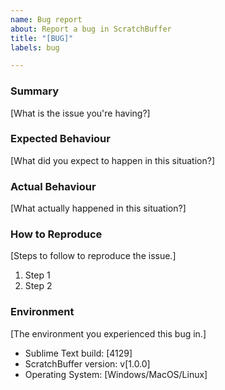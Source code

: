 ```yaml
---
name: Bug report
about: Report a bug in ScratchBuffer
title: "[BUG]"
labels: bug

---
```


### Summary

[What is the issue you're having?]

### Expected Behaviour

[What did you expect to happen in this situation?]

### Actual Behaviour

[What actually happened in this situation?]

### How to Reproduce

[Steps to follow to reproduce the issue.]

1. Step 1
1. Step 2

### Environment

[The environment you experienced this bug in.]

- Sublime Text build: [4129]
- ScratchBuffer version: v[1.0.0]
- Operating System: [Windows/MacOS/Linux]
